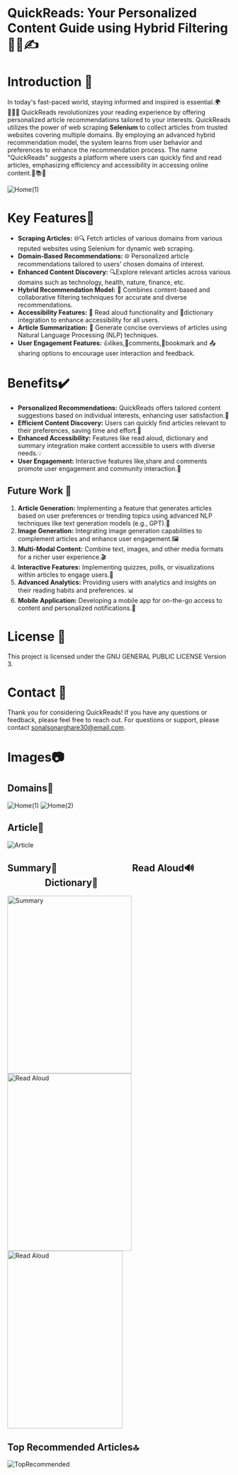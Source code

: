 # QuickReads: Your Personalized Content Guide using Hybrid Filtering 📰📝✍️

# Introduction 📖

In today's fast-paced world, staying informed and inspired is essential.🌍👩🏻‍💻
QuickReads revolutionizes your reading experience by offering personalized article recommendations tailored to your interests. 
QuickReads utilizes the power of web scraping **Selenium** to collect articles from trusted websites covering multiple domains. 
By employing an advanced hybrid recommendation model, the system learns from user behavior and preferences to enhance the recommendation process. 
The name "QuickReads" suggests a platform where users can quickly find and read articles, emphasizing efficiency and accessibility in accessing online content.🚀📚🌐

![Home(1)](https://github.com/SonalSonarghare/QuickReads/assets/116957485/a628fc73-d7d7-4bbc-8e79-3c4a8d6c7211)

# Key Features🔑
- **Scraping Articles:** 🌐🔍 Fetch articles of various domains from various reputed websites using Selenium for dynamic web scraping.
- **Domain-Based Recommendations:**  🌐 Personalized article recommendations tailored to users' chosen domains of interest.
- **Enhanced Content Discovery:** 🔍Explore relevant articles across various domains such as technology, health, nature, finance, etc.
- **Hybrid Recommendation Model:** 🔄 Combines content-based and collaborative filtering techniques for accurate and diverse recommendations.
- **Accessibility Features:** 📢 Read aloud functionality and 📕dictionary integration to enhance accessibility for all users.
- **Article Summarization:** 📝 Generate concise overviews of articles using Natural Language Processing (NLP) techniques.
- **User Engagement Features:** 👍likes,💬comments,🔖bookmark and 📤sharing options to encourage user interaction and feedback.


# Benefits✔️

- **Personalized Recommendations:** QuickReads offers tailored content suggestions based on individual interests, enhancing user satisfaction.🎯
- **Efficient Content Discovery:** Users can quickly find articles relevant to their preferences, saving time and effort.🔎
- **Enhanced Accessibility:** Features like read aloud, dictionary and summary integration make content accessible to users with diverse needs.💡
- **User Engagement:** Interactive features like,share and comments promote user engagement and community interaction.💬

## Future Work 🚀

1. **Article Generation:** Implementing a feature that generates articles based on user preferences or trending topics using advanced NLP techniques like text generation models (e.g., GPT).📝
2. **Image Generation:** Integrating image generation capabilities to complement articles and enhance user engagement.🖼️
3. **Multi-Modal Content:** Combine text, images, and other media formats for a richer user experience.🎬
4. **Interactive Features:** Implementing quizzes, polls, or visualizations within articles to engage users.🧩
5. **Advanced Analytics:** Providing users with analytics and insights on their reading habits and preferences. 📊
6. **Mobile Application:** Developing a mobile app for on-the-go access to content and personalized notifications.📱


# License 📜

This project is licensed under the GNU GENERAL PUBLIC LICENSE Version 3.

# Contact 📩

Thank you for considering QuickReads! If you have any questions or feedback, please feel free to reach out.
For questions or support, please contact sonalsonarghare30@email.com.

# Images📷
## Domains📅 
![Home(1)](https://github.com/SonalSonarghare/QuickReads/assets/116957485/f09ba2f7-12c5-4b6f-acea-a422b7d86c1a)
![Home(2)](https://github.com/SonalSonarghare/QuickReads/assets/116957485/3ad1dc6f-cd89-4400-baca-870e229ce0b2)

## Article📑         
![Article](https://github.com/SonalSonarghare/QuickReads/assets/116957485/58175f75-e578-476e-a4ea-7faf78b9c192)

## Summary📃 &nbsp;&nbsp;&nbsp;&nbsp;&nbsp;&nbsp;&nbsp;&nbsp;&nbsp;&nbsp;&nbsp;&nbsp;&nbsp;&nbsp;&nbsp;&nbsp;&nbsp;&nbsp;&nbsp;&nbsp;&nbsp;&nbsp;&nbsp;&nbsp;&nbsp;&nbsp;&nbsp;&nbsp;&nbsp;&nbsp;&nbsp;&nbsp;  Read Aloud🔊 &nbsp;&nbsp;&nbsp;&nbsp;&nbsp;&nbsp;&nbsp;&nbsp;&nbsp;&nbsp;&nbsp;&nbsp;&nbsp;&nbsp;&nbsp;&nbsp; Dictionary📙
<img src="https://github.com/SonalSonarghare/QuickReads/assets/116957485/a5651942-9e04-4934-8c2f-f5e47172f9d8" alt="Summary" height="400" width="280">
<img src="https://github.com/SonalSonarghare/QuickReads/assets/116957485/7b460d38-20dc-4746-abf6-21921a439ab4" alt="Read Aloud" height="400" width="280">
<img src="https://github.com/SonalSonarghare/QuickReads/assets/116957485/9f054a8a-cd1f-4ffa-9ab8-cdf19af96ce4" alt="Read Aloud" height="400" width="260">

## Top Recommended Articles🔝
![TopRecommended](https://github.com/SonalSonarghare/QuickReads/assets/116957485/f05cf1ba-47bb-4d4a-ae58-ac37fe318796)

